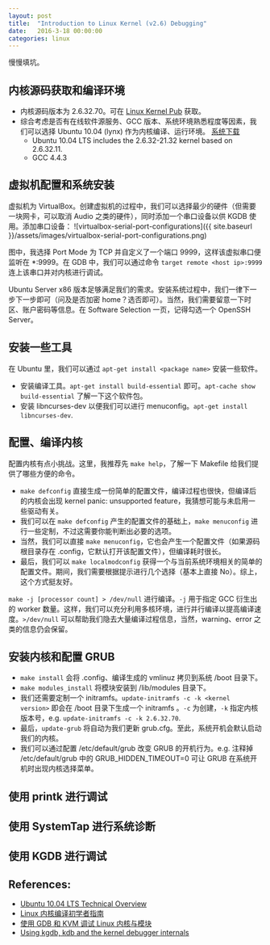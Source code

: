 ```yaml
---
layout: post
title:  "Introduction to Linux Kernel (v2.6) Debugging"
date:   2016-3-18 00:00:00
categories: linux
---
```


慢慢填坑。

## 内核源码获取和编译环境
- 内核源码版本为 2.6.32.70。可在 [Linux Kernel Pub](https://www.kernel.org/pub/linux/kernel/) 获取。
- 综合考虑是否有在线软件源服务、GCC 版本、系统环境熟悉程度等因素，我们可以选择 Ubuntu 10.04 (lynx) 作为内核编译、运行环境。
[系统下载](http://old-releases.ubuntu.com/releases/10.04.3/)
  - Ubuntu 10.04 LTS includes the 2.6.32-21.32 kernel based on 2.6.32.11.
  - GCC 4.4.3

## 虚拟机配置和系统安装
虚拟机为 VirtualBox。创建虚拟机的过程中，我们可以选择最少的硬件（但需要一块网卡，可以取消 Audio 之类的硬件），同时添加一个串口设备以供 KGDB 使用。添加串口设备：
![virtualbox-serial-port-configurations]({{ site.baseurl }}/assets/images/virtualbox-serial-port-configurations.png)

图中，我选择 Port Mode 为 TCP 并自定义了一个端口 9999，这样该虚拟串口便监听在 \*:9999。在 GDB 中，我们可以通过命令 `target remote <host ip>:9999` 连上该串口并对内核进行调试。

Ubuntu Server x86 版本足够满足我们的需求。安装系统过程中，我们一律下一步下一步即可（问及是否加密 home？选否即可）。当然，我们需要留意一下时区、账户密码等信息。在 Software Selection 一页，记得勾选一个 OpenSSH Server。

## 安装一些工具
在 Ubuntu 里，我们可以通过 `apt-get install <package name>` 安装一些软件。

- 安装编译工具。`apt-get install build-essential` 即可。`apt-cache show build-essential` 了解一下这个软件包。
- 安装 libncurses-dev 以便我们可以进行 menuconfig。`apt-get install libncurses-dev`.

## 配置、编译内核
配置内核有点小挑战。这里，我推荐先 `make help`，了解一下 Makefile 给我们提供了哪些方便的命令。

- `make defconfig` 直接生成一份简单的配置文件，编译过程也很快，但编译后的内核会出现 kernel panic: unsupported feature，我猜想可能与未启用一些驱动有关。
- 我们可以在 `make defconfig` 产生的配置文件的基础上，`make menuconfig` 进行一些定制，不过这需要你能判断出必要的选项。
- 当然，我们可以直接 `make menuconfig`，它也会产生一个配置文件（如果源码根目录存在 .config，它默认打开该配置文件），但编译耗时很长。
- 最后，我们可以 `make localmodconfig` 获得一个与当前系统环境相关的简单的配置文件。期间，我们需要根据提示进行几个选择（基本上直接 No）。综上，这个方式挺友好。

`make -j [processor count] > /dev/null` 进行编译。`-j` 用于指定 GCC 衍生出的 worker 数量。这样，我们可以充分利用多核环境，进行并行编译以提高编译速度。`>/dev/null` 可以帮助我们隐去大量编译过程信息，当然，warning、error 之类的信息仍会保留。

## 安装内核和配置 GRUB
- `make install` 会将 .config、编译生成的 vmlinuz 拷贝到系统 /boot 目录下。
- `make modules_install` 将模块安装到 /lib/modules 目录下。
- 我们还需要定制一个 initramfs。`update-initramfs -c -k <kernel version>` 即会在 /boot 目录下生成一个 initramfs 。`-c` 为创建，`-k` 指定内核版本号，e.g. `update-initramfs -c -k 2.6.32.70`.
- 最后，`update-grub` 将自动为我们更新 grub.cfg。至此，系统开机会默认启动我们的内核。
- 我们可以通过配置 /etc/default/grub 改变 GRUB 的开机行为。e.g. 注释掉 /etc/default/grub 中的 GRUB_HIDDEN_TIMEOUT=0 可让 GRUB 在系统开机时出现内核选择菜单。

## 使用 printk 进行调试

## 使用 SystemTap 进行系统诊断

## 使用 KGDB 进行调试

## References:
- [Ubuntu 10.04 LTS Technical Overview](https://wiki.ubuntu.com/LucidLynx/TechnicalOverview)
- [Linux 内核编译初学者指南](http://zhoutall.com/archives/635)
- [使用 GDB 和 KVM 调试 Linux 内核与模块](http://www.ibm.com/developerworks/cn/linux/1508_zhangdw_gdb/index.html)
- [Using kgdb, kdb and the kernel debugger internals](https://www.kernel.org/doc/htmldocs/kgdb/index.html)
